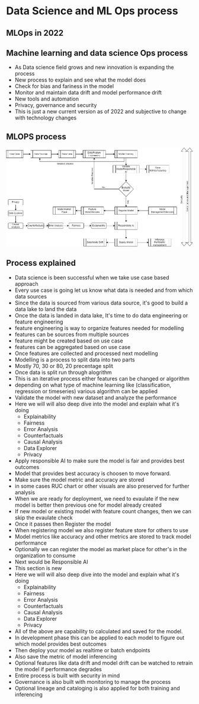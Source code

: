 # Data Science and ML Ops process

## MLOps in 2022

## Machine learning and data science Ops process

- As Data science field grows and new innovation is expanding the process
- New process to explain and see what the model does
- Check for bias and fariness in the model
- Monitor and maintain data drift and model performance drift
- New tools and automation
- Privacy, governance and security
- This is just a new current version as of 2022 and subjective to change with technology changes

## MLOPS process

![Architecture](https://github.com/balakreshnan/Samples2022/blob/main/MLOps/images/ML-MLOPS-Process-2022-2.jpg "Architecture")

## Process explained

- Data science is been successful when we take use case based approach
- Every use case is going let us know what data is needed and from which data sources
- Since the data is sourced from various data source, it's good to build a data lake to land the data
- Once the data is landed in data lake, It's time to do data engineering or feature engineering
- feature engineering is way to organize features needed for modelling
- features can be sources from multiple sources
- feature might be created based on use case
- features can be aggregated based on use case
- Once features are collected and processed next modelling
- Modelling is a process to split data into two parts
- Mostly 70, 30 or 80, 20 precentage split
- Once data is split run through alogrithm
- This is an iterative process either features can be changed or algorithm
- depending on what type of machine learning like (classification, regression or timeseries) various algorithm can be applied
- Validate the model with new dataset and analyze the performance
- Here we will will also deep dive into the model and explain what it's doing
    - Explainability
    - Fairness
    - Error Analysis
    - Counterfactuals
    - Causal Analysis
    - Data Explorer
    - Privacy
- Apply responsible AI to make sure the model is fair and provides best outcomes
- Model that provides best accuracy is choosen to move forward.
- Make sure the model metric and accuracy are stored
- in some cases RUC chart or other visuals are also preserved for further analysis
- When we are ready for deployment, we need to evaulate if the new model is better then previous one for model already created
- If new model or existing model with feature count changes, then we can skip the evaulate check
- Once it passes then Register the model
- When registering model we also register feature store for others to use
- Model metrics like accuracy and other metrics are stored to track model performance
- Optionally we can register the model as market place for other's in the organization to consume
- Next would be Responsible AI
- This section is new
- Here we will will also deep dive into the model and explain what it's doing
    - Explainability
    - Fairness
    - Error Analysis
    - Counterfactuals
    - Causal Analysis
    - Data Explorer
    - Privacy
- All of the above are capability to calculated and saved for the model.
- In development phase this can be applied to each model to figure out which model provides best outcomes
- Then deploy your model as realtime or batch endpoints
- Also save the metric of model inferencing
- Optional features like data drift and model drift can be watched to retrain the model if performance degrades
- Entire process is built with security in mind
- Governance is also built with monitoring to manage the process
- Optional lineage and cataloging is also applied for both training and inferencing